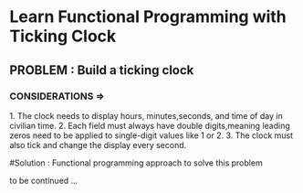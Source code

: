 <h1>Learn Functional Programming with Ticking Clock</h1>
<h2>PROBLEM : Build a ticking clock</h2>
<h3>CONSIDERATIONS =></h3>
<p>
1. The clock needs to display hours, minutes,seconds, and time of day in civilian time.
2. Each field must always have double digits,meaning leading zeros need to be applied to single-digit values like 1 or 2.
3. The clock must also tick and change the display every second.

#Solution : Functional programming approach to solve this problem

to be continued ...

</p>
